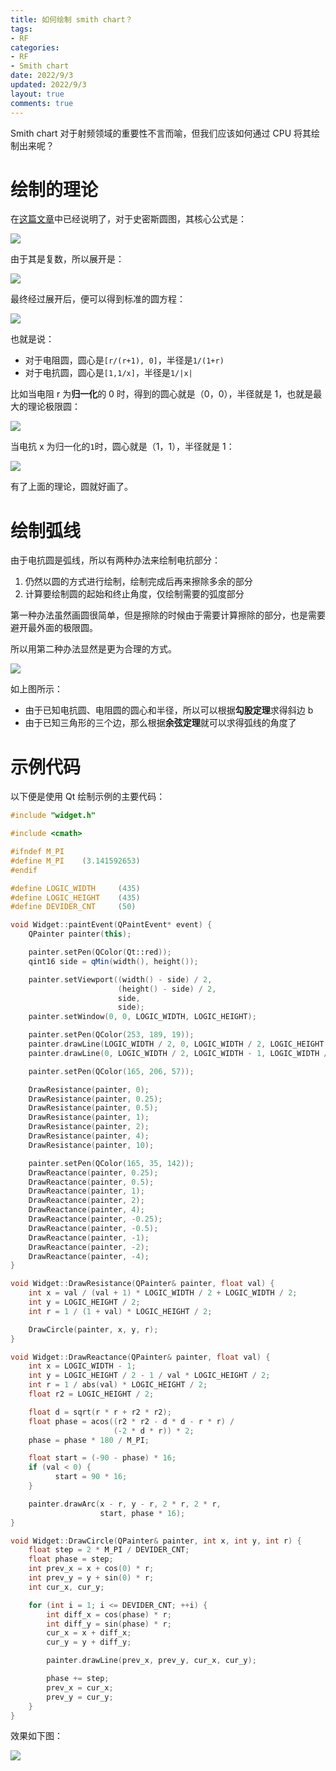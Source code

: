 ```yaml
---
title: 如何绘制 smith chart？
tags: 
- RF
categories:
- RF
- Smith chart
date: 2022/9/3
updated: 2022/9/3
layout: true
comments: true
---
```


Smith chart 对于射频领域的重要性不言而喻，但我们应该如何通过 CPU 将其绘制出来呢？

<!--more-->

# 绘制的理论

在[这篇文章](https://www.maximintegrated.com/en/design/technical-documents/tutorials/7/742.html)中已经说明了，对于史密斯圆图，其核心公式是：

![](./pic/simple_expression.jpg)

由于其是复数，所以展开是：

![](./pic/complex_expression.jpg)

最终经过展开后，便可以得到标准的圆方程：

![](./pic/circle_expression.jpg)


也就是说：
- 对于电阻圆，圆心是`[r/(r+1), 0]`，半径是`1/(1+r)`
- 对于电抗圆，圆心是`[1,1/x]`，半径是`1/|x|`

比如当电阻 r 为**归一化**的 0 时，得到的圆心就是（0，0），半径就是 1，也就是最大的理论极限圆：

![](./pic/resistance.jpg)

当电抗 x 为归一化的`1`时，圆心就是（1，1），半径就是 1：

![](./pic/reactance.jpg)

有了上面的理论，圆就好画了。

# 绘制弧线

由于电抗圆是弧线，所以有两种办法来绘制电抗部分：
1. 仍然以圆的方式进行绘制，绘制完成后再来擦除多余的部分
2. 计算要绘制圆的起始和终止角度，仅绘制需要的弧度部分

第一种办法虽然画圆很简单，但是擦除的时候由于需要计算擦除的部分，也是需要避开最外面的极限圆。

所以用第二种办法显然是更为合理的方式。

![](./pic/get_phase.jpg)

如上图所示：
- 由于已知电抗圆、电阻圆的圆心和半径，所以可以根据**勾股定理**求得斜边 b
- 由于已知三角形的三个边，那么根据**余弦定理**就可以求得弧线的角度了

# 示例代码

以下便是使用 Qt 绘制示例的主要代码：

```cpp
#include "widget.h"

#include <cmath>

#ifndef M_PI
#define M_PI    (3.141592653)
#endif

#define LOGIC_WIDTH     (435)
#define LOGIC_HEIGHT    (435)
#define DEVIDER_CNT     (50)

void Widget::paintEvent(QPaintEvent* event) {
    QPainter painter(this);

    painter.setPen(QColor(Qt::red));
    qint16 side = qMin(width(), height());

    painter.setViewport((width() - side) / 2,
                        (height() - side) / 2,
                        side,
                        side);
    painter.setWindow(0, 0, LOGIC_WIDTH, LOGIC_HEIGHT);

    painter.setPen(QColor(253, 189, 19));
    painter.drawLine(LOGIC_WIDTH / 2, 0, LOGIC_WIDTH / 2, LOGIC_HEIGHT - 1);
    painter.drawLine(0, LOGIC_WIDTH / 2, LOGIC_WIDTH - 1, LOGIC_WIDTH / 2);

    painter.setPen(QColor(165, 206, 57));

    DrawResistance(painter, 0);
    DrawResistance(painter, 0.25);
    DrawResistance(painter, 0.5);
    DrawResistance(painter, 1);
    DrawResistance(painter, 2);
    DrawResistance(painter, 4);
    DrawResistance(painter, 10);

    painter.setPen(QColor(165, 35, 142));
    DrawReactance(painter, 0.25);
    DrawReactance(painter, 0.5);
    DrawReactance(painter, 1);
    DrawReactance(painter, 2);
    DrawReactance(painter, 4);
    DrawReactance(painter, -0.25);
    DrawReactance(painter, -0.5);
    DrawReactance(painter, -1);
    DrawReactance(painter, -2);
    DrawReactance(painter, -4);
}

void Widget::DrawResistance(QPainter& painter, float val) {
    int x = val / (val + 1) * LOGIC_WIDTH / 2 + LOGIC_WIDTH / 2;
    int y = LOGIC_HEIGHT / 2;
    int r = 1 / (1 + val) * LOGIC_HEIGHT / 2;

    DrawCircle(painter, x, y, r);
}

void Widget::DrawReactance(QPainter& painter, float val) {
    int x = LOGIC_WIDTH - 1;
    int y = LOGIC_HEIGHT / 2 - 1 / val * LOGIC_HEIGHT / 2;
    int r = 1 / abs(val) * LOGIC_HEIGHT / 2;
    float r2 = LOGIC_HEIGHT / 2;

    float d = sqrt(r * r + r2 * r2);
    float phase = acos((r2 * r2 - d * d - r * r) /
                       (-2 * d * r)) * 2;
    phase = phase * 180 / M_PI;

    float start = (-90 - phase) * 16;
    if (val < 0) {
          start = 90 * 16;
    }

    painter.drawArc(x - r, y - r, 2 * r, 2 * r,
                    start, phase * 16);
}

void Widget::DrawCircle(QPainter& painter, int x, int y, int r) {
    float step = 2 * M_PI / DEVIDER_CNT;
    float phase = step;
    int prev_x = x + cos(0) * r;
    int prev_y = y + sin(0) * r;
    int cur_x, cur_y;

    for (int i = 1; i <= DEVIDER_CNT; ++i) {
        int diff_x = cos(phase) * r;
        int diff_y = sin(phase) * r;
        cur_x = x + diff_x;
        cur_y = y + diff_y;

        painter.drawLine(prev_x, prev_y, cur_x, cur_y);

        phase += step;
        prev_x = cur_x;
        prev_y = cur_y;
    }
}
```

效果如下图：

![](./pic/chart.jpg)



